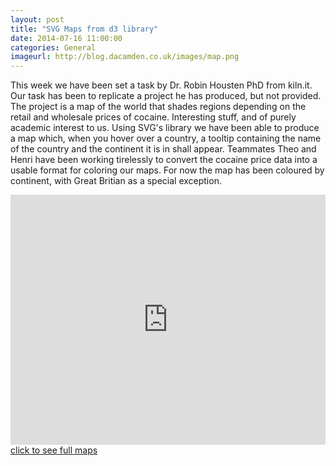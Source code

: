 ```yaml
---
layout: post
title: "SVG Maps from d3 library"
date: 2014-07-16 11:00:00
categories: General
imageurl: http://blog.dacamden.co.uk/images/map.png
---
```

This week we have been set a task by Dr. Robin Housten PhD from kiln.it. Our task has been to replicate a project he has produced, but not provided. The project is a map of the world that shades regions depending on the retail and wholesale prices of cocaine. Interesting stuff, and of purely academic interest to us. Using SVG's library we have been able to produce a map which, when you hover over a country, a tooltip containing the name of the country and the continent it is in shall appear. Teammates Theo and Henri have been working tirelessly to convert the cocaine price data into a usable format for coloring our maps. For now the map has been coloured by continent, with Great Britian as a special exception.

<iframe src="http://map.dacamden.co.uk/small.html" frameborder="0" width="100%" height="400px" ></iframe>
<a href="http://map.dacamden.co.uk" >click to see full maps</a>
